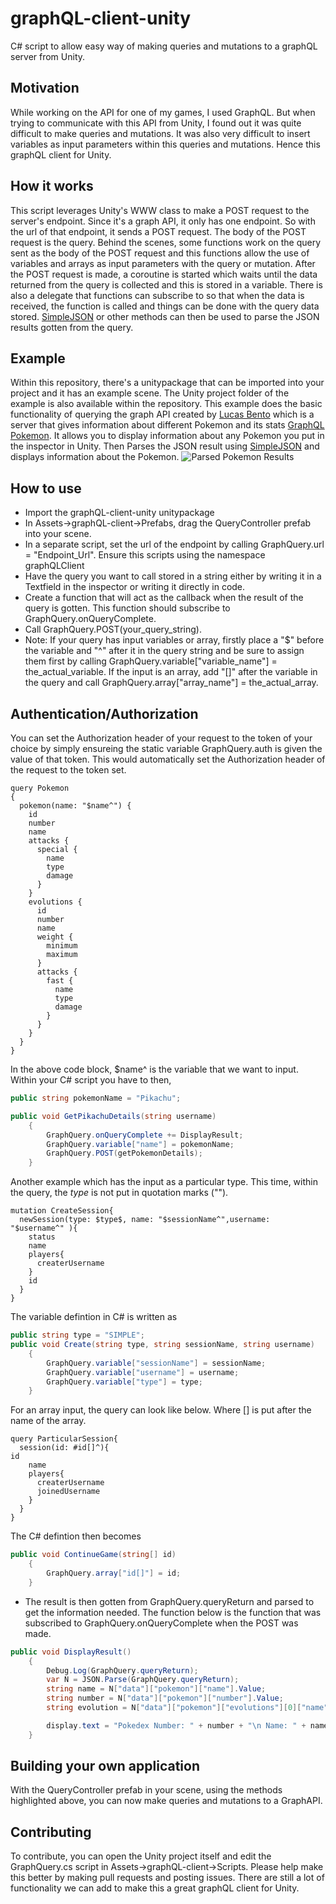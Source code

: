 # graphQL-client-unity
C# script to allow easy way of making queries and mutations to a graphQL server from Unity.

## Motivation
While working on the API for one of my games, I used GraphQL. But when trying to communicate with this API from Unity, I found out it was quite difficult to make queries and mutations. It was also very difficult to insert variables as input parameters within this queries and mutations. Hence this graphQL client for Unity.

## How it works
This script leverages Unity's WWW class to make a POST request to the server's endpoint. Since it's a graph API, it only has one endpoint. So with the url of that endpoint, it sends a POST request. The body of the POST request is the query. Behind the scenes, some functions work on the query sent as the body of the POST request and this functions allow the use of variables and arrays as input parameters with the query or mutation. After the POST request is made, a coroutine is started which waits until the data returned from the query is collected and this is stored in a variable. There is also a delegate that functions can subscribe to so that when the data is received, the function is called and things can be done with the query data stored. [SimpleJSON](http://wiki.unity3d.com/index.php/SimpleJSON) or other methods can then be used to parse the JSON results gotten from the query.

## Example
Within this repository, there's a unitypackage that can be imported into your project and it has an example scene. The Unity project folder of the example is also available within the repository. This example does the basic functionality of querying the graph API created by [Lucas Bento](https://github.com/lucasbento) which is a server that gives information about different Pokemon and its stats [GraphQL Pokemon](https://github.com/lucasbento/graphql-pokemon). It allows you to display information about any Pokemon you put in the inspector in Unity. Then Parses the JSON result using [SimpleJSON](http://wiki.unity3d.com/index.php/SimpleJSON) and displays information about the Pokemon.
![Parsed Pokemon Results](https://i.imgur.com/1ssvXrD.png)

## How to use
* Import the graphQL-client-unity unitypackage
* In Assets->graphQL-client->Prefabs, drag the QueryController prefab into your scene.
* In a separate script, set the url of the endpoint by calling GraphQuery.url = "Endpoint_Url". Ensure this scripts using the namespace graphQLClient
* Have the query you want to call stored in a string either by writing it in a Textfield in the inspector or writing it directly in code.
* Create a function that will act as the callback when the result of the query is gotten. This function should subscribe to GraphQuery.onQueryComplete.
* Call GraphQuery.POST(your_query_string).
* Note: If your query has input variables or array, firstly place a "$" before the variable and "^" after it in the query string and be sure to assign them first by calling GraphQuery.variable["variable_name"] = the_actual_variable. If the input is an array, add "[]" after the variable in the query and call GraphQuery.array["array_name"] = the_actual_array.

## Authentication/Authorization
You can set the Authorization header of your request to the token of your choice by simply ensureing the static variable GraphQuery.auth is given the value of that token. This would automatically set the Authorization header of the request to the token set.

```
query Pokemon
{
  pokemon(name: "$name^") {
    id
    number
    name
    attacks {
      special {
        name
        type
        damage
      }
    }
    evolutions {
      id
      number
      name
      weight {
        minimum
        maximum
      }
      attacks {
        fast {
          name
          type
          damage
        }
      }
    }
  }
}
```

In the above code block, $name^ is the variable that we want to input. Within your C# script you have to then,

```C#
public string pokemonName = "Pikachu";

public void GetPikachuDetails(string username)
	{
		GraphQuery.onQueryComplete += DisplayResult;
		GraphQuery.variable["name"] = pokemonName;
		GraphQuery.POST(getPokemonDetails);
	}
```

Another example which has the input as a particular type. This time, within the query, the $type$ is not put in quotation marks ("").

```
mutation CreateSession{
  newSession(type: $type$, name: "$sessionName^",username: "$username^" ){
    status
    name
    players{
      createrUsername
    }
    id
  }
}
```

The variable defintion in C# is written as

```C#
public string type = "SIMPLE";
public void Create(string type, string sessionName, string username)
	{
		GraphQuery.variable["sessionName"] = sessionName;
		GraphQuery.variable["username"] = username;
		GraphQuery.variable["type"] = type;
	}
```

For an array input, the query can look like below. Where [] is put after the name of the array.

```
query ParticularSession{
  session(id: #id[]^){
id
    name
    players{
      createrUsername
      joinedUsername
    }
  }
}
```

The C# defintion then becomes

```C#
public void ContinueGame(string[] id)
	{
		GraphQuery.array["id[]"] = id;
	}
```

* The result is then gotten from GraphQuery.queryReturn and parsed to get the information needed.
The function below is the function that was subscribed to GraphQuery.onQueryComplete when the POST was made.

```C#
public void DisplayResult()
	{
		Debug.Log(GraphQuery.queryReturn);
		var N = JSON.Parse(GraphQuery.queryReturn);
		string name = N["data"]["pokemon"]["name"].Value;
		string number = N["data"]["pokemon"]["number"].Value;
		string evolution = N["data"]["pokemon"]["evolutions"][0]["name"].Value;

		display.text = "Pokedex Number: " + number + "\n Name: " + name + "\n Evolve Form: " + evolution;
	}
```

## Building your own application
With the QueryController prefab in your scene, using the methods highlighted above, you can now make queries and mutations to a GraphAPI.

## Contributing
To contribute, you can open the Unity project itself and edit the GraphQuery.cs script in Assets->graphQL-client->Scripts. Please help make this better by making pull requests and posting issues. There are still a lot of functionality we can add to make this a great graphQL client for Unity. 
